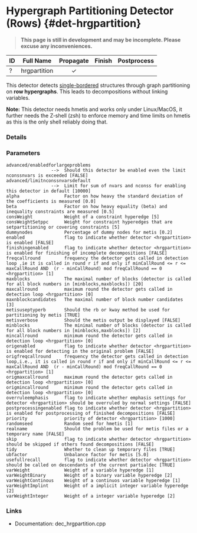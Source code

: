 # Hypergraph Partitioning Detector (Rows) {#det-hrgpartition}
> **This page is still in development and may be incomplete. Please excuse any inconveniences.**

| ID |          Full Name          | Propagate | Finish | Postprocess |
|----|-----------------------------|:---------:|:------:|:-----------:|
| ?  | hrgpartition                | ✓ |   |   |

This detector detects [single-bordered](#single-bordered) structures through graph partitioning on **row hypergraphs**. This leads to decompositions without linking variables.

**Note:** This detector needs hmetis and works only under Linux/MacOS, it further needs the Z-shell (zsh)
to enforce memory and time limits on hmetis as this is the only shell reliably doing that.

### Details

### Parameters

    advanced/enabledforlargeproblems
                     -->  Should this detector be enabled even the limit nconssnvars is exceeded [FALSE]
    advanced/limitnconssnvarsdefault
                     -->  Limit for sum of nvars and nconss for enabling this detector in default [10000]
    alpha                 Factor on how heavy the standard deviation of the coefficients is measured [0.0]
    beta                  Factor on how heavy equality (beta) and inequality constraints are measured [0.5]
    consWeight            Weight of a constraint hyperedge [5]
    consWeightSetppc      Weight for constraint hyperedges that are setpartitioning or covering constraints [5]
    dummynodes            Percentage of dummy nodes for metis [0.2]
    enabled               flag to indicate whether detector <hrgpartition> is enabled [FALSE]
    finishingenabled      flag to indicate whether detector <hrgpartition> is enabled for finishing of incomplete decompositions [FALSE]
    freqcallround         frequency the detector gets called in detection loop ,ie it is called in round r if and only if minCallRound <= r <= maxCallRound AND  (r - minCallRound) mod freqCallRound == 0 <hrgpartition> [1]
    maxblocks             The maximal number of blocks (detector is called for all block numbers in [minblocks,maxblocks]) [20]
    maxcallround          maximum round the detector gets called in detection loop <hrgpartition> [0]
    maxnblockcandidates   The maximal number of block number candidates [3]
    metisuseptyperb       Should the rb or kway method be used for partitioning by metis [TRUE]
    metisverbose          Should the metis output be displayed [FALSE]
    minblocks             The minimal number of blocks (detector is called for all block numbers in [minblocks,maxblocks]) [2]
    mincallround          minimum round the detector gets called in detection loop <hrgpartition> [0]
    origenabled           flag to indicate whether detector <hrgpartition> is enabled for detecting in the original problem [FALSE]
    origfreqcallround     frequency the detector gets called in detection loop,i.e., it is called in round r if and only if minCallRound <= r <= maxCallRound AND  (r - minCallRound) mod freqCallRound == 0 <hrgpartition> [1]
    origmaxcallround      maximum round the detector gets called in detection loop <hrgpartition> [0]
    origmincallround      minimum round the detector gets called in detection loop <hrgpartition> [0]
    overruleemphasis      flag to indicate whether emphasis settings for detector <hrgpartition> should be overruled by normal settings [FALSE]
    postprocessingenabled flag to indicate whether detector <hrgpartition> is enabled for postprocessing of finished decompositions [FALSE]
    priority              priority of detector <hrgpartition> [1000]
    randomseed            Random seed for hmetis [1]
    realname              Should the problem be used for metis files or a temporary name [FALSE]
    skip                  flag to indicate whether detector <hrgpartition> should be skipped if others found decompositions [FALSE]
    tidy                  Whether to clean up temporary files [TRUE]
    ubfactor              Unbalance factor for metis [5.0]
    usefullrecall         flag to indicate whether detector <hrgpartition> should be called on descendants of the current partialdec [TRUE]
    varWeight             Weight of a variable hyperedge [1]
    varWeightBinary       Weight of a binary variable hyperedge [2]
    varWeightContinous    Weight of a continuos variable hyperedge [1]
    varWeightImplint      Weight of a implicit integer variable hyperedge [2]
    varWeightInteger      Weight of a integer variable hyperedge [2]


### Links
 * Documentation: dec_hrgpartition.cpp
